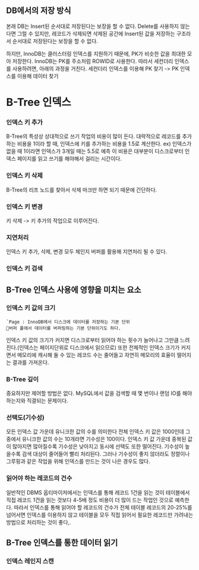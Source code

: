## DB에서의 저장 방식
본래 DB는 Insert된 순서대로 저장된다는 보장을 할 수 없다. Delete를 사용하지 않는다면 그럴 수 있지만, 레코드가 삭제되면 삭제된 공간에 Insert된 값을 저장하는 구조라서 순서대로 저장된다는 보장을 할 수 없다.

하지만, InnoDB는 클러스터링 인덱스를 지원하기 때문에, PK가 비슷한 값을 최대한 모아 저장한다.
InnoDB는 PK를  주소처럼 ROWID로 사용한다.
따라서 세컨더리 인덱스를 사용하려면, 아래의 과정을 거친다.
세컨더리 인덱스를 이용해 PK 찾기 -> PK 인덱스를 이용해 데이터 찾기
# B-Tree 인덱스
### 인덱스 키 추가
B-Tree의 특성상 상대적으로 쓰기 작업의 비용이 많이 든다.
대략적으로 레코드를 추가하는 비용을 1이라 할 때, 인덱스에 키를 추가하는 비용을 1.5로 계산한다.
ex) 인덱스가 없을 때 1이라면 인덱스가 3개일 때는 5.5로 예측
이 비용은 대부분이 디스크로부터 인덱스 페이지를 읽고 쓰기를 해야해서 걸리는 시간이다.
### 인덱스 키 삭제
B-Tree의 리프 노드를 찾아서 삭제 마크만 하면 되기 때문에 간단하다.
### 인덱스 키 변경
키 삭제 -> 키 추가의 작업으로 이루어진다.
### 지연처리
인덱스 키 추가, 삭제, 변경 모두 체인지 버퍼를 활용해 지연처리 될 수 있다.
### 인덱스 키 검색
## B-Tree 인덱스 사용에 영향을 미치는 요소
### 인덱스 키 값의 크기
	`Page : InnoDB에서 디스크에 데이터를 저장하는 기본 단위
	버퍼 풀에서 데이터를 버퍼링하는 기본 단위이기도 하다.

인덱스 키 값의 크기가 커지면 디스크로부터 읽어야 하는 횟수가 늘어나고 그만큼 느려진다.(인덱스는 페이지단위로 디스크에서 읽으므로)
또한 전체적인 인덱스 크기가 커지면서 메모리에 캐시해 둘 수 있는 레코드 수는 줄어들고 자연히 메모리의 효율이 떨어지는 결과를 가져온다.
### B-Tree 깊이
중요하지만 제어할 방법은 없다.
MySQL에서 값을 검색할 때 몇 번이나 랜덤 IO를 해야하는지와 직결되는 문제이다.
### 선택도(기수성)
모든 인덱스 값 가운데 유니크한 값의 수를 의미한다
전체 인덱스 키 값은 1000인데 그 중에서 유니크한 값의 수는 10개라면 기수성은 100이다.
인덱스 키 값 가운데 중복된 값이 많아지면 많아질수록 기수성은 낮아지고 동시에 선택도 또한 떨어진다.
기수성이 높을수록 검색 대상이 줄어들어 빨리 처리된다.
그러나 기수성이 좋지 않더라도 정렬이나 그루핑과 같은 작업을 위해 인덱스를 만드는 것이 나은 경우도 많다.
### 읽어야 하는 레코드의 건수
일반적인 DBMS 옵티마이저에서는 인덱스를 통해 레코드 1건을 읽는 것이 테이블에서 직접 레코드 1건을 읽는 것보다 4-5배 정도 비용이 더 많이 드는 작업인 것으로 예측한다.
따라서 인덱스를 통해 읽어야 할 레코드의 건수가 전체 테이블 레코드의 20-25%를 넘어서면 인덱스를 이용하지 않고 테이블을 모두 직접 읽어서 필요한 레코드만 가려내는 방법으로 처리하는 것이 좋다,.
## B-Tree 인덱스를 통한 데이터 읽기
### 인덱스 레인지 스캔
